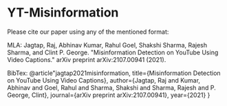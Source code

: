 # YT-Misinformation

Please cite our paper using any of the mentioned format:

MLA:
Jagtap, Raj, Abhinav Kumar, Rahul Goel, Shakshi Sharma, Rajesh Sharma, and Clint P. George. "Misinformation Detection on YouTube Using Video Captions." arXiv preprint arXiv:2107.00941 (2021).

BibTex:
@article"jagtap2021misinformation,
  title={Misinformation Detection on YouTube Using Video Captions},
  author={Jagtap, Raj and Kumar, Abhinav and Goel, Rahul and Sharma, Shakshi and Sharma, Rajesh and P. George, Clint},
  journal={arXiv preprint arXiv:2107.00941},
  year={2021}
}
